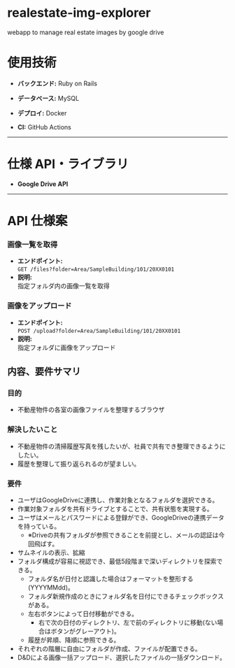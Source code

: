 # realestate-img-explorer
webapp to manage real estate images by google drive

# 使用技術

- **バックエンド:** Ruby on Rails  
- **データベース:** MySQL  

- **デプロイ:** Docker  
- **CI:** GitHub Actions  

---

# 仕様 API・ライブラリ

- **Google Drive API**

---

# API 仕様案

### 画像一覧を取得
- **エンドポイント:**  
  `GET /files?folder=Area/SampleBuilding/101/20XX0101`  
- **説明:**  
  指定フォルダ内の画像一覧を取得  

### 画像をアップロード
- **エンドポイント:**  
  `POST /upload?folder=Area/SampleBuilding/101/20XX0101`  
- **説明:**  
  指定フォルダに画像をアップロード  

## 内容、要件サマリ

### 目的
- 不動産物件の各室の画像ファイルを整理するブラウザ

### 解決したいこと
- 不動産物件の清掃履歴写真を残したいが、社員で共有でき整理できるようにしたい。
- 履歴を整理して振り返られるのが望ましい。

### 要件
- ユーザはGoogleDriveに連携し、作業対象となるフォルダを選択できる。
- 作業対象フォルダを共有ドライブとすることで、共有状態を実現する。
- ユーザはメールとパスワードによる登録ができ、GoogleDriveの連携データを持っている。
  - ※Driveの共有フォルダが参照できることを前提とし、メールの認証は今回飛ばす。
- サムネイルの表示、拡縮
- フォルダ構成が容易に視認でき、最低5段階まで深いディレクトリを探索できる。
  - フォルダ名が日付と認識した場合はフォーマットを整形する(YYYYMMdd)。
  - フォルダ新規作成のときにフォルダ名を日付にできるチェックボックスがある。
  - 左右ボタンによって日付移動ができる。
    - 右で次の日付のディレクトリ、左で前のディレクトリに移動(ない場合はボタンがグレーアウト)。
  - 履歴が昇順、降順に参照できる。
- それぞれの階層に自由にフォルダが作成、ファイルが配置できる。
- D&Dによる画像一括アップロード、選択したファイルの一括ダウンロード。
